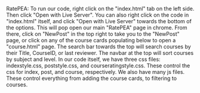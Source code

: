 RatePEA:
To run our code, right click on the "index.html" tab on the left side. Then click "Open with Live Server". You can also right click on the code in "index.html" itself, and click "Open with Live Server" towards the bottom of the options. 
This will pop open our main "RatePEA" page in chrome.
From there, click on "NewPost" in the top right to take you to the "NewPost" page, or click on any of the course cards populating below to open a "course.html" page.
The search bar towards the top will search courses by their Title, CourseID, or last reviewer. The navbar at the top will sort courses by subject and level.
In our code itself, we have three css files: indexstyle.css, poststyle.css, and courseratingstyle.css. These control the css for index, post, and course, respectively. 
We also have many js files. These control everything from adding the course cards, to filtering to courses.
